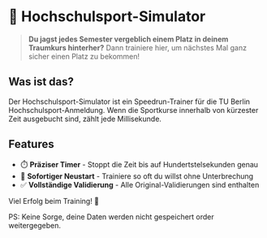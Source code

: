 # 🏃 Hochschulsport-Simulator

> **Du jagst jedes Semester vergeblich einem Platz in deinem Traumkurs hinterher?**
> Dann trainiere hier, um nächstes Mal ganz sicher einen Platz zu bekommen!

## Was ist das?

Der Hochschulsport-Simulator ist ein Speedrun-Trainer für die TU Berlin Hochschulsport-Anmeldung. 
Wenn die Sportkurse innerhalb von kürzester Zeit ausgebucht sind, zählt jede Millisekunde.

## Features

- ⏱️ **Präziser Timer** - Stoppt die Zeit bis auf Hundertstelsekunden genau
- 🔄 **Sofortiger Neustart** - Trainiere so oft du willst ohne Unterbrechung
- ✅ **Vollständige Validierung** - Alle Original-Validierungen sind enthalten

Viel Erfolg beim Training! 🎯

PS: Keine Sorge, deine Daten werden nicht gespeichert order weitergegeben. 